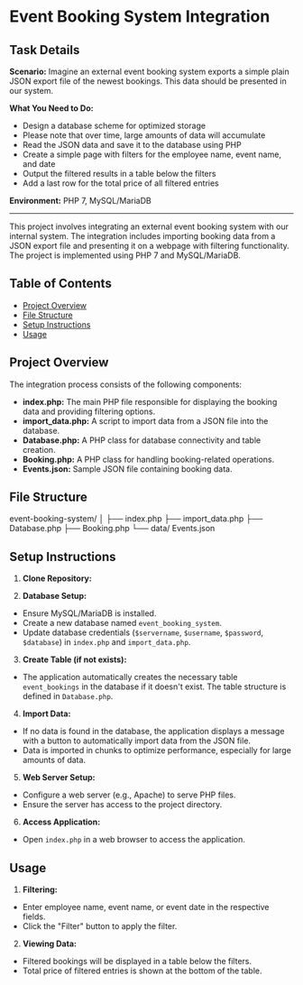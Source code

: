 # Event Booking System Integration

## Task Details

**Scenario:**
Imagine an external event booking system exports a simple plain JSON export file of the newest bookings. This data should be presented in our system.

**What You Need to Do:**
- Design a database scheme for optimized storage
- Please note that over time, large amounts of data will accumulate
- Read the JSON data and save it to the database using PHP
- Create a simple page with filters for the employee name, event name, and date
- Output the filtered results in a table below the filters
- Add a last row for the total price of all filtered entries

**Environment:**
PHP 7, MySQL/MariaDB

---

This project involves integrating an external event booking system with our internal system. The integration includes importing booking data from a JSON export file and presenting it on a webpage with filtering functionality. The project is implemented using PHP 7 and MySQL/MariaDB.

## Table of Contents

- [Project Overview](#project-overview)
- [File Structure](#file-structure)
- [Setup Instructions](#setup-instructions)
- [Usage](#usage)

## Project Overview

The integration process consists of the following components:
- **index.php:** The main PHP file responsible for displaying the booking data and providing filtering options.
- **import_data.php:** A script to import data from a JSON file into the database.
- **Database.php:** A PHP class for database connectivity and table creation.
- **Booking.php:** A PHP class for handling booking-related operations.
- **Events.json:** Sample JSON file containing booking data.

## File Structure
event-booking-system/
│
├── index.php
├── import_data.php
├── Database.php
├── Booking.php
└── data/ Events.json

## Setup Instructions

1. **Clone Repository:**

2. **Database Setup:**
- Ensure MySQL/MariaDB is installed.
- Create a new database named `event_booking_system`.
- Update database credentials (`$servername`, `$username`, `$password`, `$database`) in `index.php` and `import_data.php`.

3. **Create Table (if not exists):**
- The application automatically creates the necessary table `event_bookings` in the database if it doesn't exist. The table structure is defined in `Database.php`.

4. **Import Data:**
- If no data is found in the database, the application displays a message with a button to automatically import data from the JSON file.
- Data is imported in chunks to optimize performance, especially for large amounts of data.

5. **Web Server Setup:**
- Configure a web server (e.g., Apache) to serve PHP files.
- Ensure the server has access to the project directory.

6. **Access Application:**
- Open `index.php` in a web browser to access the application.

## Usage

1. **Filtering:**
- Enter employee name, event name, or event date in the respective fields.
- Click the "Filter" button to apply the filter.

2. **Viewing Data:**
- Filtered bookings will be displayed in a table below the filters.
- Total price of filtered entries is shown at the bottom of the table.
